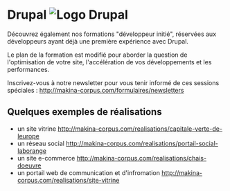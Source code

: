 # Drupal ![Logo Drupal](http://makina-corpus.com/media/logos/drupal.png)
Découvrez également nos formations "développeur initié", réservées aux développeurs ayant déjà une première expérience avec Drupal.

Le plan de la formation est modifié pour aborder la question de l'optimisation de votre site, l'accélération de vos développements et les performances.

Inscrivez-vous à notre newsletter pour vous tenir informé de ces sessions spéciales : http://makina-corpus.com/formulaires/newsletters

## Quelques exemples de réalisations
- un site vitrine http://makina-corpus.com/realisations/capitale-verte-de-leurope
- un réseau social http://makina-corpus.com/realisations/portail-social-laborange
- un site e-commerce http://makina-corpus.com/realisations/chais-doeuvre
- un portail web de communication et d'infromation http://makina-corpus.com/realisations/site-vitrine

